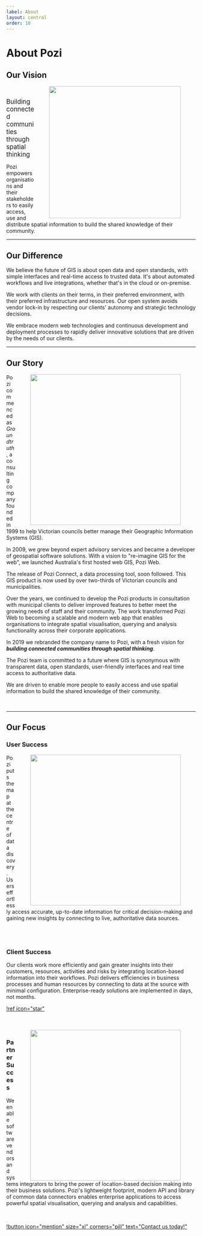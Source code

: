 ```yaml
---
label: About
layout: central
order: 10
---
```


# About Pozi

## Our Vision

<img src="/PoziWebsite/static/img/undraw/undraw_interview_re_e5jn.svg" alt="" style="float:right;width:350px;margin:0px 40px;">

<br/>

<big>Building connected communities through spatial thinking</big>

Pozi empowers organisations and their stakeholders to easily access, use and distribute spatial information to build the shared knowledge of their community.

---

## Our Difference

We believe the future of GIS is about open data and open standards, with simple interfaces and real-time access to trusted data. It's about automated workflows and live integrations, whether that's in the cloud or on-premise.

We work with clients on their terms, in their preferred environment, with their preferred infrastructure and resources. Our open system avoids vendor lock-in by respecting our clients' autonomy and strategic technology decisions.

We embrace modern web technologies and continuous development and deployment processes to rapidly deliver innovative solutions that are driven by the needs of our clients.

---

## Our Story

<img src="/PoziWebsite/static/img/undraw/undraw_navigator_a479.svg" alt="" style="float:right;width:400px;margin:0px 40px;">

Pozi commenced as *Groundtruth*, a consulting company founded in 1999 to help Victorian councils better manage their Geographic Information Systems (GIS).

In 2009, we grew beyond expert advisory services and became a developer of geospatial software solutions. With a vision to "re-imagine GIS for the web", we launched Australia's first hosted web GIS, Pozi Web.

The release of Pozi Connect, a data processing tool, soon followed. This GIS product is now used by over two-thirds of Victorian councils and municipalities.

Over the years, we continued to develop the Pozi products in consultation with municipal clients to deliver improved features to better meet the growing needs of staff and their community. The work transformed Pozi Web to becoming a scalable and modern web app that enables organisations to integrate spatial visualisation, querying and analysis functionality across their corporate applications.

In 2019 we rebranded the company name to Pozi, with a fresh vision for ***building connected communities through spatial thinking***.

The Pozi team is committed to a future where GIS is synonymous with transparent data, open standards, user-friendly interfaces and real time access to authoritative data.

We are driven to enable more people to easily access and use spatial information to build the shared knowledge of their community.

<br/>

---

## Our Focus

### User Success

<img src="/PoziWebsite/static/img/sssi-2022-010-crop.jpg" alt="" style="float:right;width:400px;margin:0px 40px;">

Pozi puts the map at the centre of data discovery. Users effortlessly access accurate, up-to-date information for critical decision-making and gaining new insights by connecting to live, authoritative data sources.

<br clear="all" />
<br/>

### Client Success

Our clients work more efficiently and gain greater insights into their customers, resources, activities and risks by integrating location-based information into their workflows. Pozi delivers efficiencies in business processes and human resources by connecting to data at the source with minimal configuration. Enterprise-ready solutions are implemented in days, not months.

[!ref icon="star"](/showcase/)

<br clear="all" />
<br/>

<img src="/PoziWebsite/static/img/sssi-2022-012-crop.jpg" alt="" style="float:right;width:400px;margin:0px 40px;">

### Partner Success

We enable software vendors and systems integrators to bring the power of location-based decision making into their business solutions. Pozi's lightweight footprint, modern API and library of common data connectors enables enterprise applications to access powerful spatial visualisation, querying and analysis and capabilities.

<br/>


[!button icon="mention" size="xl" corners="pill" text="Contact us today!"](/contact/)
